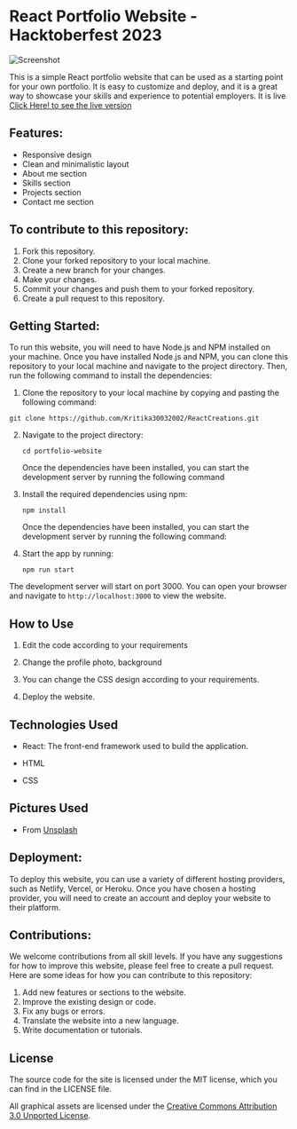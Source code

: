 # React Portfolio Website - Hacktoberfest 2023
![Screenshot](https://github.com/eatulrajput/ReactCreations/blob/main/portfolio-website/Screenshot.jpg)

This is a simple React portfolio website that can be used as a starting point for your own portfolio. It is easy to customize and deploy, and it is a great way to showcase your skills and experience to potential employers. It is live [Click Here! to see the live version](https://eatulrajput.github.io/portfolio-app/)
## Features:

- Responsive design
- Clean and minimalistic layout
- About me section
- Skills section
- Projects section
- Contact me section

## To contribute to this repository:

1. Fork this repository.
2. Clone your forked repository to your local machine.
3. Create a new branch for your changes.
4. Make your changes.
5. Commit your changes and push them to your forked repository.
6. Create a pull request to this repository.

## Getting Started:

To run this website, you will need to have Node.js and NPM installed on your machine. Once you have installed Node.js and NPM, you can clone this repository to your local machine and navigate to the project directory. Then, run the following command to install the dependencies:

1. Clone the repository to your local machine by copying and pasting the following command:

```
git clone https://github.com/Kritika30032002/ReactCreations.git
```

2.  Navigate to the project directory:

    ```
    cd portfolio-website
    ```

    Once the dependencies have been installed, you can start the development server by running the following command

3.  Install the required dependencies using npm:

    ```
    npm install
    ```

    Once the dependencies have been installed, you can start the development server by running the following command:

4.  Start the app by running:
    ```
    npm run start
    ```

The development server will start on port 3000. You can open your browser and navigate to `http://localhost:3000` to view the website.

## How to Use

1. Edit the code according to your requirements

2. Change the profile photo, background

3. You can change the CSS design according to your requirements.

4. Deploy the website.

## Technologies Used

- React: The front-end framework used to build the application.

- HTML

- CSS 

## Pictures Used
- From [Unsplash](https://unsplash.com/)

## Deployment:

To deploy this website, you can use a variety of different hosting providers, such as Netlify, Vercel, or Heroku. Once you have chosen a hosting provider, you will need to create an account and deploy your website to their platform.

## Contributions:

We welcome contributions from all skill levels. If you have any suggestions for how to improve this website, please feel free to create a pull request. Here are some ideas for how you can contribute to this repository:

1. Add new features or sections to the website.
2. Improve the existing design or code.
3. Fix any bugs or errors.
4. Translate the website into a new language.
5. Write documentation or tutorials.

## License

The source code for the site is licensed under the MIT license, which you can find in
the LICENSE file.

All graphical assets are licensed under the
[Creative Commons Attribution 3.0 Unported License](https://creativecommons.org/licenses/by/3.0/).
